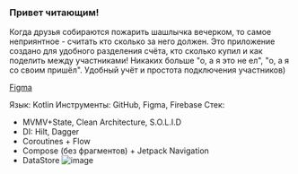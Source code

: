 ### Привет читающим!

Когда друзья собираются пожарить шашлычка вечерком, то самое неприянтное - считать кто сколько за него должен. 
Это приложение создано для удобного разделения счёта, кто сколько купил и как поделить между участниками!
Никаких больше "о, а я это не ел", "о, а я со своим пришёл". Удобный учёт и простота подключения участников)

[Figma](https://www.figma.com/design/6Mu54wNC688ClzRXvKahp6/)

Язык: Kotlin
Инструменты: GitHub, Figma, Firebase
Стек:
* MVMV+State, Clean Architecture, S.O.L.I.D
* DI: Hilt, Dagger
* Coroutines + Flow
* Compose (без фрагментов) + Jetpack Navigation
* DataStore
![image](https://github.com/user-attachments/assets/0b17cf50-0905-490e-904d-8ac8cf20dbac)
